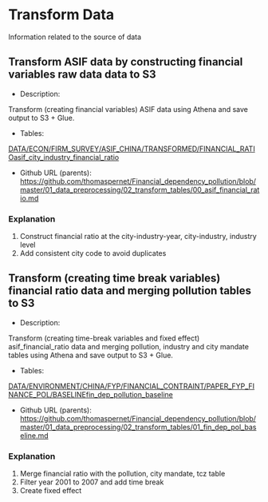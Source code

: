 # Transform Data

Information related to the source of data

## Transform ASIF data by constructing financial variables raw data data to S3

- Description: 

Transform (creating financial variables) ASIF data using Athena and save output to S3 + Glue. 

- Tables: 

[DATA/ECON/FIRM_SURVEY/ASIF_CHINA/TRANSFORMED/FINANCIAL_RATIO](https://coda.io/d/_dY_ZokB7AWF#DATALAKE_tuQRD/r120&modal=true)[asif_city_industry_financial_ratio](https://coda.io/d/_dY_ZokB7AWF#DATALAKE_tuQRD/r121&modal=true)

- Github URL (parents): https://github.com/thomaspernet/Financial_dependency_pollution/blob/master/01_data_preprocessing/02_transform_tables/00_asif_financial_ratio.md

### Explanation

1.  Construct financial ratio at the city-industry-year, city-industry, industry level
2.  Add consistent city code to avoid duplicates

## Transform (creating time break variables) financial ratio data and merging pollution tables to S3

- Description: 

Transform (creating time-break variables and fixed effect) asif_financial_ratio data and merging pollution, industry and city mandate tables using Athena and save output to S3 + Glue. 

- Tables: 

[DATA/ENVIRONMENT/CHINA/FYP/FINANCIAL_CONTRAINT/PAPER_FYP_FINANCE_POL/BASELINE](https://coda.io/d/_dY_ZokB7AWF#DATALAKE_tuQRD/r122&modal=true)[fin_dep_pollution_baseline](https://coda.io/d/_dY_ZokB7AWF#DATALAKE_tuQRD/r123&modal=true)

- Github URL (parents): https://github.com/thomaspernet/Financial_dependency_pollution/blob/master/01_data_preprocessing/02_transform_tables/01_fin_dep_pol_baseline.md

### Explanation

1.  Merge financial ratio with the pollution, city mandate, tcz table
2. Filter year 2001 to 2007 and add time break
3.  Create fixed effect 